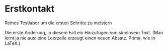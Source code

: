 # Erstkontakt
Reines Testlabor um die ersten Schritte zu meistern

Die erste Änderung, in diesem Fall ein Hinzufügen von sinnlosem Text. (Man lernt ja nie aus: eine Leerzeile erzeugt einen neuen Absatz. Prima, wie in LaTeX.)
